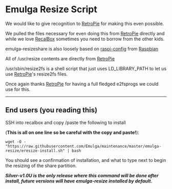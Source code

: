 # Emulga Resize Script
We would like to give recognition to [RetroPie](https://retropie.org.uk/) for making this even possible.

We pulled the files necessary for even doing this from [RetroPie](https://retropie.org.uk/) directly and while we love [RecalBox](https://www.recalbox.com/) sometimes you need to borrow from the other kids.

emulga-resizeshare is also loosely based on [raspi-config](https://github.com/asb/raspi-config/blob/master/raspi-config) from [Raspbian](https://www.raspberrypi.org/documentation/raspbian/)

All of /usr/resize contents are directly from [RetroPie](https://retropie.org.uk/)

/usr/sbin/resize2fs is a shell script that just uses LD_LIBRARY_PATH to let us use [RetroPie](https://retropie.org.uk/)'s resize2fs files.

Once again thanks [RetroPie](https://retropie.org.uk/) for having a full fledged e2fsprogs we could use for this.

--------------------------------------------------------------------------------------------------------------------------------

## End users (you reading this)

SSH into recalbox and copy /paste the following to install

(**This is all on one line so be careful with the copy and paste!**):

`wget -O - "https://raw.githubusercontent.com/Emulga/maintenance/master/emulga-resize/eresize-install.sh" | bash`

You should see a confirmation of installation, and what to type next to begin the resizing of the share partition.

_**Silver-v1.0U is the only release where this command will be done after install, future versions will have emulga-resize installed by default.**_

